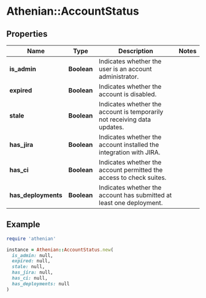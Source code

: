 # Athenian::AccountStatus

## Properties

| Name | Type | Description | Notes |
| ---- | ---- | ----------- | ----- |
| **is_admin** | **Boolean** | Indicates whether the user is an account administrator. |  |
| **expired** | **Boolean** | Indicates whether the account is disabled. |  |
| **stale** | **Boolean** | Indicates whether the account is temporarily not receiving data updates. |  |
| **has_jira** | **Boolean** | Indicates whether the account installed the integration with JIRA. |  |
| **has_ci** | **Boolean** | Indicates whether the account permitted the access to check suites. |  |
| **has_deployments** | **Boolean** | Indicates whether the account has submitted at least one deployment. |  |

## Example

```ruby
require 'athenian'

instance = Athenian::AccountStatus.new(
  is_admin: null,
  expired: null,
  stale: null,
  has_jira: null,
  has_ci: null,
  has_deployments: null
)
```

